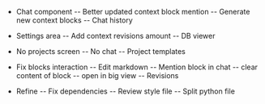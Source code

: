 - Chat component
-- Better updated context block mention
-- Generate new context blocks
-- Chat history

- Settings area
-- Add context revisions amount
-- DB viewer

- No projects screen
-- No chat 
-- Project templates

- Fix blocks interaction
-- Edit markdown
-- Mention block in chat
-- clear content of block
-- open in big view
-- Revisions

- Refine
-- Fix dependencies
-- Review style file
-- Split python file